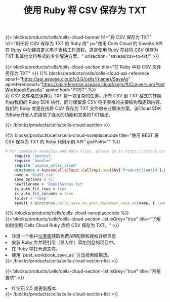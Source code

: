 ﻿---
title: 使用 Ruby 将 CSV 保存为 TXT
description: 利用Aspose.Cells Cloud SDK for Ruby将CSV格式文件保存为TXT格式文件。
kwords: Excel, Save CSV as TXT, REST, Ruby
howto: How to save CSV as TXT using Aspose.Cells Cloud Ruby library.
---
{{< blocks/products/cells/cells-cloud-banner h1="将 CSV 保存为 TXT" h2="用于将 CSV 保存为 TXT 的 Ruby 库" p="使用 Cells Cloud 的 SaveAs API 在 Ruby 中创建自定义电子表格工作流程。这是使用 Ruby 在线将 CSV 保存为 TXT 和其他文档格式的专业解决方案。" urlsection="saveas/csv-to-txt/" >}}

{{< blocks/products/cells/cells-cloud-section title="在 Ruby 中将 CSV 文件另存为 TXT" >}}
{{% blocks/products/cells/cells-cloud-api-reference apiurl="https://api.aspose.cloud/v3.0/cells/{name}/SaveAs" apireferenceurl="https://apireference.aspose.cloud/cells/#/Conversion/PostWorkbookSaveAs" apimethod="POST" %}}
<br/>
将 CSV 文件格式保存为 TXT 是一项复杂的任务。所有 CSV 到 TXT 格式的转换均由我们的 Ruby SDK 执行，同时保留源 CSV 电子表格的主要结构和逻辑内容。我们的 Ruby 库是在线将 CSV 保存为 TXT 文件的专业解决方案。该Cloud SDK为Ruby开发人员提供了强大的功能和完美的TXT输出。

{{< /blocks/products/cells/cells-cloud-section >}}

{{% blocks/products/cells/cells-cloud-noreplacecode title="使用 REST 将 CSV 保存为 TXT 的 Ruby 代码示例 API" gistPath="" %}}
  
```ruby
# For complete examples and data files, please go to https://github.com/aspose-cells-cloud/aspose-cells-cloud-ruby/
    require 'openssl'
    require 'bundler'
    require 'aspose_cells_cloud'
    @instance = AsposeCellsCloud::CellsApi.new(ENV['ProductClientId'],ENV['ProductClientSecret'])
    name = 'Book1.csv'
    save_options = nil
    newfilename = 'Book1Saveas.txt'
    is_auto_fit_rows = true
    is_auto_fit_columns = true
    folder = 'Temp'
    result = @instance.cells_save_as_post_document_save_as(name, { :save_options=>save_options, :newfilename=>(folder+"/"+newfilename), :is_auto_fit_rows=>is_auto_fit_rows, :is_auto_fit_columns=>is_auto_fit_columns, :folder=>folder})
```
  
{{% /blocks/products/cells/cells-cloud-noreplacecode %}}
<br/>
{{< blocks/products/cells/cells-cloud-section-list isGrey="true" title="了解如何使用 Cells Cloud Ruby 库将 CSV 保存为 TXT。" >}}
<li>注册一个帐户<a href="https://dashboard.aspose.cloud/">仪表板</a>获取免费API配额和授权详细信息</li>
<li>安装 Ruby 库并将引用（导入库）添加到您的项目中。</li>
<li>在 Ruby 中打开源文件。</li>
<li>使用 `post_workbook_save_as` 方法检索结果流。</li>
{{< /blocks/products/cells/cells-cloud-section-list >}}

{{< blocks/products/cells/cells-cloud-section-list isGrey="true" title="系统要求" >}}
<li>红宝石 2.5 或更新版本</li>
{{< /blocks/products/cells/cells-cloud-section-list >}}
